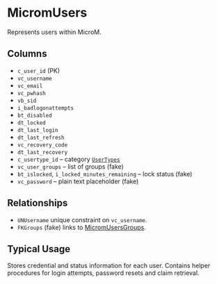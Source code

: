 # MicromUsers

Represents users within MicroM.

## Columns
- `c_user_id` (PK)
- `vc_username`
- `vc_email`
- `vc_pwhash`
- `vb_sid`
- `i_badlogonattempts`
- `bt_disabled`
- `dt_locked`
- `dt_last_login`
- `dt_last_refresh`
- `vc_recovery_code`
- `dt_last_recovery`
- `c_usertype_id` – category [`UserTypes`](../../CategoriesDefinitions/UserTypes.md)
- `vc_user_groups` – list of groups (fake)
- `bt_islocked`, `i_locked_minutes_remaining` – lock status (fake)
- `vc_password` – plain text placeholder (fake)

## Relationships
- `UNUsername` unique constraint on `vc_username`.
- `FKGroups` (fake) links to [MicromUsersGroups](MicromUsersGroups.md).

## Typical Usage
Stores credential and status information for each user. Contains helper procedures for login attempts, password resets and claim retrieval.
